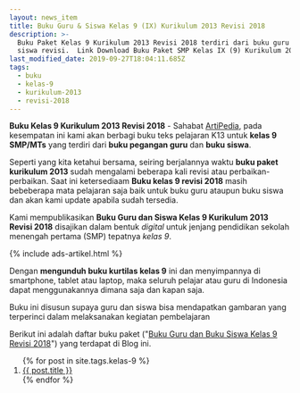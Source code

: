 ```yaml
---
layout: news_item
title: Buku Guru & Siswa Kelas 9 (IX) Kurikulum 2013 Revisi 2018
description: >-
  Buku Paket Kelas 9 Kurikulum 2013 Revisi 2018 terdiri dari buku guru dan buku
  siswa revisi.  Link Download Buku Paket SMP Kelas IX (9) Kurikulum 2013 Revsi.
last_modified_date: 2019-09-27T18:04:11.685Z
tags:
  - buku
  - kelas-9
  - kurikulum-2013
  - revisi-2018
---
```


<b>Buku Kelas 9 Kurikulum 2013 Revisi 2018</b> - Sahabat [ArtiPedia](/ "ArtiPedia"), pada kesempatan ini kami akan berbagi buku teks pelajaran K13 untuk **kelas 9 SMP/MTs** yang terdiri dari **buku pegangan guru** dan **buku siswa**. 

Seperti yang kita ketahui bersama, seiring berjalannya waktu **buku paket kurikulum 2013** sudah mengalami beberapa kali revisi atau perbaikan-perbaikan. Saat ini ketersediaam **Buku kelas 9 revisi 2018** masih bebeberapa mata pelajaran saja baik untuk buku guru ataupun buku siswa dan akan kami update apabila sudah tersedia.

Kami mempublikasikan **Buku Guru dan Siswa Kelas 9 Kurikulum 2013 Revisi 2018** disajikan dalam bentuk *digital* untuk jenjang pendidikan sekolah menengah pertama (SMP) tepatnya *kelas 9*.

{% include ads-artikel.html %}

Dengan **mengunduh buku kurtilas kelas 9** ini dan menyimpannya di smartphone, tablet atau laptop, maka seluruh pelajar atau guru di Indonesia dapat menggunakannya dimana saja dan kapan saja.

Buku ini disusun supaya guru dan siswa bisa mendapatkan gambaran yang terperinci dalam melaksanakan kegiatan pembelajaran

Berikut ini adalah daftar buku paket ("[Buku Guru dan Buku Siswa Kelas 9 Revisi 2018](/buku/buku-kelas-9-kurikulum-2013-revisi-2018 "Buku Kelas 9 Kurikulum 2013 Revisi 2018")") yang terdapat di Blog ini.

<ol class="arti">
  {% for post in site.tags.kelas-9 %}
<li class="{% if page.title == post.title %}current{% endif %}">
<a href="{{ post.url }}" title="{{ post.title }}">{{ post.title }}</a>
</li>
{% endfor %}
</ol>

